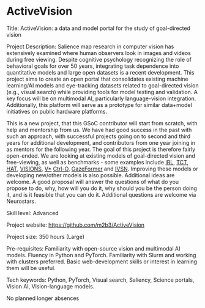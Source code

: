 # ActiveVision

Title: ActiveVision: a data and model portal for the study of goal-directed vision

Project Description: Salience map research in computer vision has extensively examined where human observers look in images and videos during free viewing. Despite cognitive psychology recognizing the role of behavioral goals for over 50 years, integrating task dependence into quantitative models and large open datasets is a recent development. This project aims to create an open portal that consolidates existing machine learning/AI models and eye-tracking datasets related to goal-directed vision (e.g., visual search) while providing tools for model testing and validation. A key focus will be on multimodal AI, particularly language-vision integration. Additionally, this platform will serve as a prototype for similar data+model initiatives on public hardware platforms.

This is a new project, that this GSoC contributor will start from scratch, with help and mentorship from us. We have had good success in the past with such an approach, with successful projects going on to second and third years for additional development, and contributors from one year joining in as mentors for the following year. The goal of this project is therefore fairly open-ended. We are looking at existing models of goal-directed vision and free-viewing, as well as benchmarks - some examples include [IRL](https://github.com/cvlab-stonybrook/Scanpath_Prediction), [TCT](https://arxiv.org/abs/2211.13470), [HAT](https://github.com/cvlab-stonybrook/HAT), [VISIONS](https://github.com/NeuroLIAA/visions), [V*](https://vstar-seal.github.io/) [Ctrl-O](https://ctrl-o-paper.github.io/), [GazeFormer](https://github.com/cvlab-stonybrook/Gazeformer) and [IVSN](https://www.nature.com/articles/s41467-018-06217-x). Improving these models or developing new/other models is also possible. Additional ideas are welcome. A good proposal will answer the questions of what do you propose to do, why, how will you do it, why should you be the person doing it, and is it feasible that you can do it. Additional questions are welcome via Neurostars.

Skill level: Advanced

Project website: https://github.com/m2b3/ActiveVision

Project size: 350 hours (Large)

Pre-requisites: Familiarity with open-source vision and multimodal AI models. Fluency in Python and PyTorch. Familiarity with Slurm and working with clusters preferred. Basic web-development skills or interest in learning them will be useful.

Tech keywords: Python, PyTorch, Visual search, Saliency, Science portals, Vision  AI, Vision-language models.

No planned longer absences


